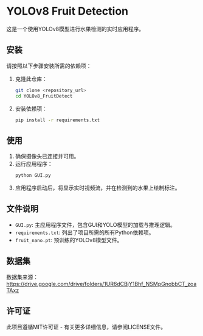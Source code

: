 # YOLOv8 Fruit Detection

这是一个使用YOLOv8模型进行水果检测的实时应用程序。

## 安装

请按照以下步骤安装所需的依赖项：

1. 克隆此仓库：
    ```sh
    git clone <repository_url>
    cd YOLOv8_FruitDetect
    ```

2. 安装依赖项：
    ```sh
    pip install -r requirements.txt
    ```

## 使用

1. 确保摄像头已连接并可用。
2. 运行应用程序：
    ```sh
    python GUI.py
    ```
3. 应用程序启动后，将显示实时视频流，并在检测到的水果上绘制标注。

## 文件说明

- `GUI.py`: 主应用程序文件，包含GUI和YOLO模型的加载与推理逻辑。
- `requirements.txt`: 列出了项目所需的所有Python依赖项。
- `fruit_nano.pt`: 预训练的YOLOv8模型文件。

## 数据集

数据集来源：https://drive.google.com/drive/folders/1UR6dCBjY1Bhf_NSMpGnobbCT_zoaTAxz

## 许可证

此项目遵循MIT许可证 - 有关更多详细信息，请参阅LICENSE文件。
